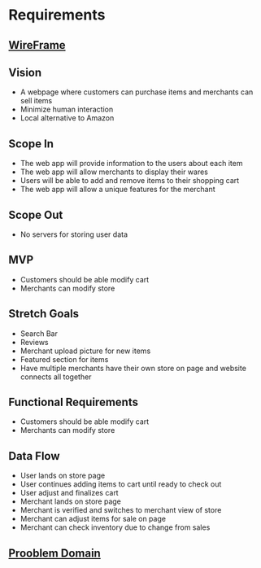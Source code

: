 # Requirements

## [WireFrame](https://projects.invisionapp.com/freehand/document/xwRHdFRPT)

## Vision
- A webpage where customers can purchase items and merchants can sell items
- Minimize human interaction
- Local alternative to Amazon

## Scope In
- The web app will provide information to the users about each item
- The web app will allow merchants to display their wares
- Users will be able to add and remove items to their shopping cart
- The web app will allow a unique features for the merchant

## Scope Out
- No servers for storing user data

## MVP
- Customers should be able modify cart
- Merchants can modify store

## Stretch Goals
- Search Bar
- Reviews
- Merchant upload picture for new items
- Featured section for items
- Have multiple merchants have their own store on page and website connects all together

## Functional Requirements
- Customers should be able modify cart
- Merchants can modify store

## Data Flow
- User lands on store page
- User continues adding items to cart until ready to check out
- User adjust and finalizes cart
- Merchant lands on store page
- Merchant is verified and switches to merchant view of store
- Merchant can adjust items for sale on page
- Merchant can check inventory due to change from sales

## [Prooblem Domain](https://cooolestrunning.invisionapp.com/freehand/store-front-SbyUCKhlv)